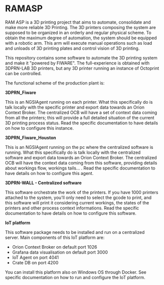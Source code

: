 # RAMASP
RAM ASP is a 3D printing project that aims to automate, consolidate and make more reliable 3D Printing.
The 3D printers composing the system are supposed to be organized in an orderly and regular physical scheme.
To obtain the maximum degree of automation, the system should be equipped with a robotic arm. This arm will execute manual operations such as load and unloads of 3D printing plates and control vision of 3D printing.



This repository contains some software to automate the 3D printing system and make it "powered by FIWARE".
The full-experience is obtained with 3DPRN-LAB 3D printers, but any 3D printer running an instance of Octoprint can be controlled.

The functional scheme of the production plant is:



**3DPRN_Fiware**

This is an NGSIAgent running on each printer.
What this specifically do is talk locally with the specific printer and export data towards an Orion Context Broker. The centralized OCB will have a set of context data coming from all the printers; this will provide a full detailed situation of the current 3D printing process status.
Read the specific documentation to have details on how to configure this instance.

**3DPRN_Fiware_Houston**

This is an NGSIAgent running on the pc where the centralized software is running.
What this specifically do is talk locally with the centralized software and export data towards an Orion Context Broker. The centralized OCB will have the context data coming from this software, providing details about workings flow, workings tails... .
Read the specific documentation to have details on how to configure this agent.

**3DPRN-WALL - Centralized software**

This software orchestrate the work of the printers.
If you have 1000 printers attached to the system, you'll only need to select the gcode to print, and this software will print it considering current workings, the states of the printers and other process context informations.
Read the specific documentation to have details on how to configure this software.

**IoT platform**

This software package needs to be installed and run on a centralized server.
Main components of this IoT platform are:

- Orion Context Broker on default port 1026
- Grafana data visualisation on default port 3000
- IoT Agent on port 4041
- Crate DB on port 4200

You can install this platform also on Windows OS through Docker. See specific documentation on how to run and configure the IoT platform.
